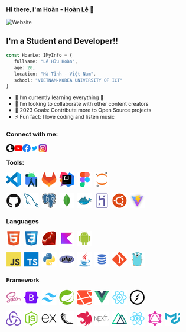 ### Hi there, I'm Hoàn - [Hoàn Lê][website] 👋 

![Website](https://readme-typing-svg.herokuapp.com/?width=800&lines=Student%20at%20%20Viet%20-%20Korea%20University%20of%20Information%20Communication%20Technology;%20Fullstack%20Web%20application%20developer,%20Mobile%20application%20developer)

## I'm a Student and Developer!!

```typescript
const HoanLe: IMyInfo = {
   fullName: "Lê Hữu Hoàn",
   age: 20,
   location: "Hà Tĩnh - Việt Nam",
   school: "VIETNAM-KOREA UNIVERSITY OF ICT"
}
```

- 🌱 I’m currently learning everything 🤣
- 👯 I’m looking to collaborate with other content creators
- 🥅 2023 Goals: Contribute more to Open Source projects
- ⚡ Fun fact: I love coding and listen music 

### Connect with me:

[<img align="left" alt="Hoanle.tk" width="22px" src="https://raw.githubusercontent.com/iconic/open-iconic/master/svg/globe.svg" />][website]
[<img align="left" alt="Hoàn Lê | YouTube" width="22px" src="https://github.com/github/explore/blob/main/topics/youtube/youtube.png" />][youtube]
[<img align="left" alt="Hoàn Lê | LinkedIn" width="22px" src="https://github.com/github/explore/blob/main/topics/facebook/facebook.png" />][facebook]
[<img align="left" alt="Hoàn Lê | Twitter" width="22px" src="https://github.com/github/explore/blob/main/topics/twitter/twitter.png" />][twitter]
[<img align="left" alt="Hoàn Lê | Instagram" width="22px" src="https://github.com/github/explore/blob/main/topics/instagram/instagram.png" />][instagram]

<br />

### Tools:

<img  alt="Visual Studio" width="40px" src="https://github.com/devicons/devicon/blob/master/icons/vscode/vscode-original.svg" >&nbsp;&nbsp;<img  alt="Android Studio" width="40px" src="https://github.com/devicons/devicon/blob/master/icons/androidstudio/androidstudio-original.svg" >&nbsp;&nbsp;<img  alt="Android Studio" width="40px" src="https://github.com/devicons/devicon/blob/master/icons/gitlab/gitlab-original.svg" >&nbsp;&nbsp;<img  alt="intelLJ" width="40px" src="https://github.com/github/explore/blob/main/topics/intellij-idea/intellij-idea.png" >&nbsp;&nbsp;<img  alt="Figma" width="40px" src="https://github.com/devicons/devicon/blob/master/icons/figma/figma-original.svg" >&nbsp;&nbsp;<img  alt="Figma" width="40px" src="https://github.com/devicons/devicon/blob/master/icons/jupyter/jupyter-original.svg" >&nbsp;&nbsp;


<img  alt="GitHub" width="40px" src="https://github.com/devicons/devicon/blob/master/icons/github/github-original.svg" >&nbsp;&nbsp;<img  alt="MySQL" width="40px" src="https://github.com/devicons/devicon/blob/master/icons/mysql/mysql-original.svg" >&nbsp;&nbsp;<img  alt="" width="40px" src="https://github.com/devicons/devicon/blob/master/icons/postgresql/postgresql-original.svg" >&nbsp;&nbsp;<img  alt="" width="40px" src="https://github.com/devicons/devicon/blob/master/icons/mongodb/mongodb-original.svg" >&nbsp;&nbsp;<img  alt="Docker" width="40px" src="https://github.com/devicons/devicon/blob/master/icons/docker/docker-original.svg" >&nbsp;&nbsp;<img  alt="Heroku" width="40px" src="https://github.com/devicons/devicon/blob/master/icons/heroku/heroku-original.svg" >&nbsp;&nbsp;<img  alt="Heroku" width="40px" src="https://github.com/devicons/devicon/blob/master/icons/ubuntu/ubuntu-plain.svg" >&nbsp;&nbsp;<img  alt="Vite" width="40px" src="https://github.com/github/explore/blob/main/topics/vite/vite.png" >&nbsp;&nbsp;
<br />

### Languages

<img  alt="HTML5" width="40px" src="https://github.com/devicons/devicon/blob/master/icons/html5/html5-original.svg" >&nbsp;&nbsp;<img  alt="CSS3" width="40px" src="https://github.com/devicons/devicon/blob/master/icons/css3/css3-original.svg" >&nbsp;&nbsp;<img  alt="Ruby" width="40px" src="https://github.com/devicons/devicon/blob/master/icons/ruby/ruby-original.svg" >&nbsp;&nbsp;<img  alt="Kotlin" width="40px" src="https://github.com/devicons/devicon/blob/master/icons/kotlin/kotlin-original.svg" >&nbsp;&nbsp;<img  alt="Android" width="40px" src="https://github.com/devicons/devicon/blob/master/icons/android/android-original.svg" >&nbsp;&nbsp;


<img  alt="JavaScript" width="40px" src="https://github.com/devicons/devicon/blob/master/icons/javascript/javascript-original.svg" >&nbsp;&nbsp;<img  alt="" width="40px" src="https://github.com/devicons/devicon/blob/master/icons/typescript/typescript-original.svg" >&nbsp;&nbsp;<img  alt="Py thon" width="40px" src="https://github.com/devicons/devicon/blob/master/icons/python/python-original.svg" >&nbsp;&nbsp;<img  alt="PHP" width="40px" src="https://github.com/devicons/devicon/blob/master/icons/php/php-original.svg" >&nbsp;&nbsp;<img  alt="Java" width="40px" src="https://github.com/devicons/devicon/blob/master/icons/java/java-original.svg" >&nbsp;&nbsp;<img  alt="SQL" width="40px" src="https://raw.githubusercontent.com/github/explore/80688e429a7d4ef2fca1e82350fe8e3517d3494d/topics/sql/sql.png" >&nbsp;&nbsp;<img  alt="Git" width="40px" src="https://github.com/devicons/devicon/blob/master/icons/git/git-original.svg" >&nbsp;&nbsp;<img  alt="Android" width="40px" src="https://github.com/devicons/devicon/blob/master/icons/go/go-original.svg" >&nbsp;&nbsp;
<br />

### Framework

<img  alt="Sass" width="40px" src="https://github.com/devicons/devicon/blob/master/icons/sass/sass-original.svg" >&nbsp;&nbsp;<img  alt="Bootstrap" width="40px" src="https://github.com/devicons/devicon/blob/master/icons/bootstrap/bootstrap-original.svg" >&nbsp;&nbsp;<img  alt="Sass" width="40px" src="https://github.com/devicons/devicon/blob/master/icons/tailwindcss/tailwindcss-plain.svg" >&nbsp;&nbsp;<img  alt="Spring" width="40px" src="https://github.com/devicons/devicon/blob/master/icons/spring/spring-original.svg" >&nbsp;&nbsp;<img  alt="Laravel" width="40px" src="https://github.com/devicons/devicon/blob/master/icons/laravel/laravel-plain.svg" >&nbsp;&nbsp;<img  alt="VueJs" width="40px" src="https://github.com/devicons/devicon/blob/master/icons/vuejs/vuejs-original.svg" >&nbsp;&nbsp;<img  alt="React" width="40px" src="https://github.com/devicons/devicon/blob/master/icons/react/react-original.svg" >&nbsp;&nbsp;<img  alt="SocketIO" width="40px" src="https://github.com/devicons/devicon/blob/master/icons/socketio/socketio-original.svg" >&nbsp;&nbsp;


<img  alt="Redux" width="40px" src="https://github.com/devicons/devicon/blob/master/icons/redux/redux-original.svg" >&nbsp;&nbsp;<img  alt="NodeJS" width="40px" src="https://github.com/devicons/devicon/blob/master/icons/nodejs/nodejs-original.svg" >&nbsp;&nbsp;<img  alt="" width="40px" src="https://github.com/devicons/devicon/blob/master/icons/express/express-original.svg" >&nbsp;&nbsp;<img  alt="Flask" width="40px" src="https://github.com/devicons/devicon/blob/master/icons/flask/flask-original.svg" >&nbsp;&nbsp;<img  alt="NestJs" width="40px" src="https://github.com/devicons/devicon/blob/master/icons/nestjs/nestjs-plain.svg" >&nbsp;&nbsp;<img  alt="NextJs" width="40px" src="https://github.com/devicons/devicon/blob/master/icons/nextjs/nextjs-original-wordmark.svg" >&nbsp;&nbsp;<img  alt="NuxtJs" width="40px" src="https://github.com/devicons/devicon/blob/master/icons/nuxtjs/nuxtjs-original.svg" >&nbsp;&nbsp;<img  alt="React-native" width="40px" src="https://github.com/devicons/devicon/blob/master/icons/react/react-original.svg" >&nbsp;&nbsp;<img  alt="Graphql" width="40px" src="https://github.com/devicons/devicon/blob/master/icons/graphql/graphql-plain.svg" >&nbsp;&nbsp;<img  alt="MUI" width="40px" src="https://github.com/devicons/devicon/blob/master/icons/materialui/materialui-plain.svg" >&nbsp;&nbsp;
<br>
<br>

[messenger]: https://www.facebook.com/messages/t/100036070716996
[website]: https://hoanle.tk
[twitter]: https://twitter.com/hoanlehuu396
[youtube]: https://www.youtube.com/channel/UCm3jjrj_lvfsMzZYhn2FoHg
[instagram]: https://www.instagram.com/hoanle.396/
[facebook]: https://facebook.com//hoanle396


